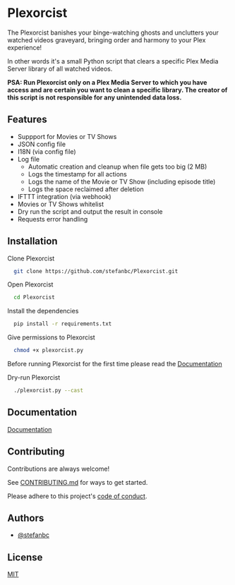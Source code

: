 
# Plexorcist

The Plexorcist banishes your binge-watching ghosts and unclutters your watched videos graveyard, bringing order and harmony to your Plex experience!

In other words it's a small Python script that clears a specific Plex Media Server library of all watched videos.

**PSA: Run Plexorcist only on a Plex Media Server to which you have access and are certain you want to clean a specific library. The creator of this script is not responsible for any unintended data loss.**


## Features

- Suppport for Movies or TV Shows
- JSON config file
- I18N (via config file)
- Log file
    - Automatic creation and cleanup when file gets too big (2 MB)
    - Logs the timestamp for all actions
    - Logs the name of the Movie or TV Show (including episode title)
    - Logs the space reclaimed after deletion
- IFTTT integration (via webhook)
- Movies or TV Shows whitelist
- Dry run the script and output the result in console
- Requests error handling


## Installation

Clone Plexorcist

```bash
  git clone https://github.com/stefanbc/Plexorcist.git
```

Open Plexorcist

```bash
  cd Plexorcist
```

Install the dependencies

```bash
  pip install -r requirements.txt
```

Give permissions to Plexorcist

```bash
  chmod +x plexorcist.py
```

Before running Plexorcist for the first time please read the [Documentation](#documentation)

Dry-run Plexorcist

```bash
  ./plexorcist.py --cast
```


## Documentation

[Documentation](https://github.com/stefanbc/Plexorcist/wiki)


## Contributing

Contributions are always welcome!

See [CONTRIBUTING.md](https://github.com/stefanbc/Plexorcist/blob/main/CONTRIBUTING.md) for ways to get started.

Please adhere to this project's [code of conduct](https://github.com/stefanbc/Plexorcist/blob/main/CODE_OF_CONDUCT.md).


## Authors

- [@stefanbc](https://www.github.com/stefanbc)


## License

[MIT](https://github.com/stefanbc/Plexorcist/blob/main/LICENSE)
